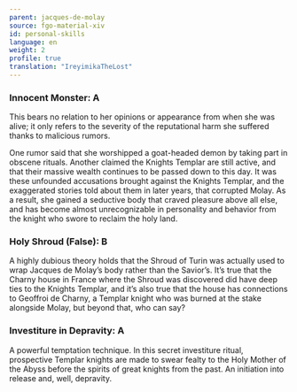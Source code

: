 ```yaml
---
parent: jacques-de-molay
source: fgo-material-xiv
id: personal-skills
language: en
weight: 2
profile: true
translation: "IreyimikaTheLost"
---
```


### Innocent Monster: A

This bears no relation to her opinions or appearance from when she was alive; it only refers to the severity of the reputational harm she suffered thanks to malicious rumors.

One rumor said that she worshipped a goat-headed demon by taking part in obscene rituals. Another claimed the Knights Templar are still active, and that their massive wealth continues to be passed down to this day. It was these unfounded accusations brought against the Knights Templar, and the exaggerated stories told about them in later years, that corrupted Molay. As a result, she gained a seductive body that craved pleasure above all else, and has become almost unrecognizable in personality and behavior from the knight who swore to reclaim the holy land.

### Holy Shroud (False): B

A highly dubious theory holds that the Shroud of Turin was actually used to wrap Jacques de Molay’s body rather than the Savior’s. It’s true that the Charny house in France where the Shroud was discovered did have deep ties to the Knights Templar, and it’s also true that the house has connections to Geoffroi de Charny, a Templar knight who was burned at the stake alongside Molay, but beyond that, who can say?

### Investiture in Depravity: A

A powerful temptation technique. In this secret investiture ritual, prospective Templar knights are made to swear fealty to the Holy Mother of the Abyss before the spirits of great knights from the past. An initiation into release and, well, depravity.
